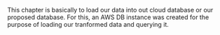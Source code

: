 This chapter is basically to load our data into out cloud database or our proposed database. For this, an AWS DB instance was created for the purpose of loading our tranformed data and querying it.